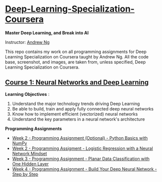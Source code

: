 # [Deep-Learning-Specialization-Coursera](https://www.coursera.org/specializations/deep-learning)

**Master Deep Learning, and Break into AI**

Instructor: [Andrew Ng](http://www.andrewng.org/)

This repo contains my work on all programming assignments for Deep Learning Specialization on Coursera taught by Andrew Ng. All the code base, screenshot, and images, are taken from, unless specified, Deep Learning Specialization on Coursera.

## [Course 1: Neural Networks and Deep Learning](https://github.com/andersy005/deep-learning-specialization/tree/master/01-Neural-Networks-and-Deep-Learning)

**Learning Objectives** :
   1. Understand the major technology trends driving Deep Learning
   2. Be able to build, train and apply fully connected deep neural networks
   3. Know how to implement efficient (vectorized) neural networks 
   4. Understand the key parameters in a neural network's architecture
   
**Programming Assignments**
- [Week 2 - Programming Assignment (Optional) - Python Basics with NumPy](https://github.com/bobbyhaliwela/Deep-Learning-Specialization-Coursera/blob/master/Neural%20Networks%20and%20Deep%20Learning/Week%202/Python%2BBasics%2BWith%2BNumpy%2Bv3.ipynb)
- [Week 2 - Programming Assigment - Logistic Regression with a Neural Network Mindset](https://github.com/bobbyhaliwela/Deep-Learning-Specialization-Coursera/blob/master/Neural%20Networks%20and%20Deep%20Learning/Week%202/Logistic%2BRegression%2Bwith%2Ba%2BNeural%2BNetwork%2Bmindset%2Bv5.ipynb)
- [Week 3 - Programming Assignment - Planar Data Classification with One Hidden Layer](https://github.com/bobbyhaliwela/Deep-Learning-Specialization-Coursera/blob/master/Neural%20Networks%20and%20Deep%20Learning/Week%203/Planar%2Bdata%2Bclassification%2Bwith%2Bone%2Bhidden%2Blayer%2Bv5.ipynb)
- [Week 4 - Programming Assignment - Build Your Deep Neural Network - Step by Step](https://github.com/bobbyhaliwela/Deep-Learning-Specialization-Coursera/blob/master/Neural%20Networks%20and%20Deep%20Learning/Week%204/Building%2Byour%2BDeep%2BNeural%2BNetwork%2B-%2BStep%2Bby%2BStep%2Bv8.ipynb)
